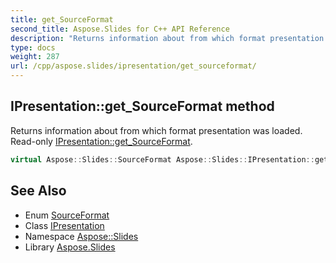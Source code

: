 ```yaml
---
title: get_SourceFormat
second_title: Aspose.Slides for C++ API Reference
description: "Returns information about from which format presentation was loaded. Read-only IPresentation::get_SourceFormat."
type: docs
weight: 287
url: /cpp/aspose.slides/ipresentation/get_sourceformat/
---
```

## IPresentation::get_SourceFormat method


Returns information about from which format presentation was loaded. Read-only [IPresentation::get_SourceFormat](./).

```cpp
virtual Aspose::Slides::SourceFormat Aspose::Slides::IPresentation::get_SourceFormat()=0
```

## See Also

* Enum [SourceFormat](../../sourceformat/)
* Class [IPresentation](../)
* Namespace [Aspose::Slides](../../)
* Library [Aspose.Slides](../../../)
